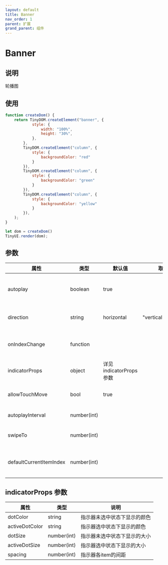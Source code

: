 ```yaml
---
layout: default
title: Banner
nav_order: 1
parent: 扩展
grand_parent: 组件
---
```


# Banner

## 说明
轮播图

## 使用
```javascript
function createDom() {
    return TinyDOM.createElement("banner", {
            style: {
                width: "100%",
                height: "30%",
            },
        },
        TinyDOM.createElement("column", {
            style: {
                backgroundColor: "red"
            }
        }),
        TinyDOM.createElement("column", {
            style: {
                backgroundColor: "green"
            }
        }),
        TinyDOM.createElement("column", {
            style: {
                backgroundColor: "yellow"
            }
        }),
    );
}

let dom = createDom()
TinyUI.render(dom);
```

## 参数

| 属性 | 类型     | 默认值 | 取值范围 | 说明  |
| ---- | -------- | ------ | ---- | --------------- |
| autoplay | boolean   |   true   |    | 设置是否自动滑动轮播图         | 
| direction | string   |   horizontal   |  "vertical","horizontal"  | 轮播图滑动方向         |
| onIndexChange | function   |      |   | banner page 改变监听         |
| indicatorProps | object   |    详见 indicatorProps 参数 |    |          |
| allowTouchMove | bool | true | | 是否允许手动滑动 |
| autoplayInterval | number(int) |  | | 自动轮播间隔  |
| swipeTo | number(int) | | | 滑动到指定item |
| defaultCurrentItemIndex | number(int) | | | 默认展示的第一个item |

## indicatorProps 参数
| 属性 | 类型  | 说明  |
| ---- | -------- | ------ |
| dotColor | string | 指示器未选中状态下显示的颜色 |
| activeDotColor | string | 指示器选中状态下显示的颜色 |
| dotSize | number(int) | 指示器未选中状态下显示的大小 |
| activeDotSize | number(int) | 指示器选中状态下显示的大小 |
| spacing | number(int) | 指示器各item的间距 |

